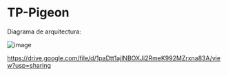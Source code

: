 # TP-Pigeon

Diagrama de arquitectura:

![image](https://github.com/Roman-Petru/TP-Pigeon/assets/67461135/3079e71e-c18b-4f5f-b9d3-c589dd2ac4f1)

https://drive.google.com/file/d/1paDtt1ajlNBOXJi2RmeK992MZrxna83A/view?usp=sharing
